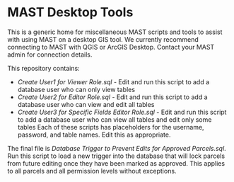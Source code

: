 # MAST Desktop Tools
This is a generic home for miscellaneous MAST scripts and tools to assist with using MAST on a desktop GIS tool. We currently recommend connecting to MAST with QGIS or ArcGIS Desktop. Contact your MAST admin for connection details.

This repository contains:
* *Create User1 for Viewer Role.sql* - Edit and run this script to add a database user who can only view tables
* *Create User2 for Editor Role.sql* - Edit and run this script to add a database user who can view and edit all tables
* *Create User3 for Specific Fields Editor Role.sql* - Edit and run this script to add a database user who can view all tables and edit only some tables
Each of these scripts has placeholders for the username, password, and table names. Edit this as appropriate.

The final file is *Database Trigger to Prevent Edits for Approved Parcels.sql*. Run this script to load a new trigger into the database that will lock parcels from future editing once they have been marked as approved. This applies to all parcels and all permission levels without exceptions.
